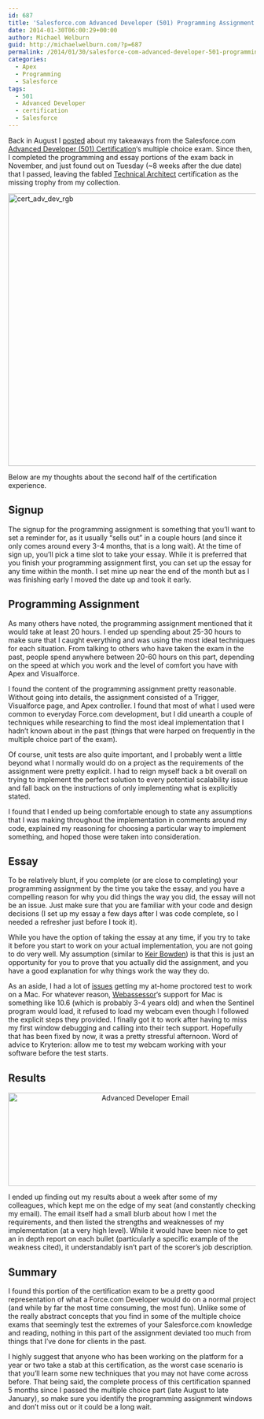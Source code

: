 ```yaml
---
id: 687
title: 'Salesforce.com Advanced Developer (501) Programming Assignment &#038; Essay'
date: 2014-01-30T06:00:29+00:00
author: Michael Welburn
guid: http://michaelwelburn.com/?p=687
permalink: /2014/01/30/salesforce-com-advanced-developer-501-programming-assignment-essay/
categories:
  - Apex
  - Programming
  - Salesforce
tags:
  - 501
  - Advanced Developer
  - certification
  - Salesforce
---
```

Back in August I <a title="Tips on Passing the Salesforce.com Advanced Developer (501) Certification Exam" href="http://michaelwelburn.com/2013/08/27/tips-on-passing-the-salesforce-com-advanced-developer-501-certification-exam/" target="_blank">posted</a> about my takeaways from the Salesforce.com <a title="Developer Certification Path" href="http://certification.salesforce.com/developers" target="_blank">Advanced Developer (501) Certification</a>&#8216;s multiple choice exam. Since then, I completed the programming and essay portions of the exam back in November, and just found out on Tuesday (~8 weeks after the due date) that I passed, leaving the fabled <a title="Technical Architect" href="http://certification.salesforce.com/architects" target="_blank">Technical Architect</a> certification as the missing trophy from my collection.

[<img class="aligncenter size-full wp-image-800" alt="cert_adv_dev_rgb" src="http://michaelwelburn.com/wp-content/uploads/2014/01/cert_adv_dev_rgb.png" width="628" height="553" srcset="http://michaelwelburn.com/wp-content/uploads/2014/01/cert_adv_dev_rgb.png 628w, http://michaelwelburn.com/wp-content/uploads/2014/01/cert_adv_dev_rgb-300x264.png 300w" sizes="(max-width: 628px) 100vw, 628px" />](http://michaelwelburn.com/wp-content/uploads/2014/01/cert_adv_dev_rgb.png)

Below are my thoughts about the second half of the certification experience.

<!--more-->

## Signup

The signup for the programming assignment is something that you&#8217;ll want to set a reminder for, as it usually &#8220;sells out&#8221; in a couple hours (and since it only comes around every 3-4 months, that is a long wait). At the time of sign up, you&#8217;ll pick a time slot to take your essay. While it is preferred that you finish your programming assignment first, you can set up the essay for any time within the month. I set mine up near the end of the month but as I was finishing early I moved the date up and took it early.

## Programming Assignment

As many others have noted, the programming assignment mentioned that it would take at least 20 hours. I ended up spending about 25-30 hours to make sure that I caught everything and was using the most ideal techniques for each situation. From talking to others who have taken the exam in the past, people spend anywhere between 20-60 hours on this part, depending on the speed at which you work and the level of comfort you have with Apex and Visualforce.

I found the content of the programming assignment pretty reasonable. Without going into details, the assignment consisted of a Trigger, Visualforce page, and Apex controller. I found that most of what I used were common to everyday Force.com development, but I did unearth a couple of techniques while researching to find the most ideal implementation that I hadn&#8217;t known about in the past (things that were harped on frequently in the multiple choice part of the exam).

Of course, unit tests are also quite important, and I probably went a little beyond what I normally would do on a project as the requirements of the assignment were pretty explicit. I had to reign myself back a bit overall on trying to implement the perfect solution to every potential scalability issue and fall back on the instructions of only implementing what is explicitly stated.

I found that I ended up being comfortable enough to state any assumptions that I was making throughout the implementation in comments around my code, explained my reasoning for choosing a particular way to implement something, and hoped those were taken into consideration.

## Essay

To be relatively blunt, if you complete (or are close to completing) your programming assignment by the time you take the essay, and you have a compelling reason for why you did things the way you did, the essay will not be an issue. Just make sure that you are familiar with your code and design decisions (I set up my essay a few days after I was code complete, so I needed a refresher just before I took it).

While you have the option of taking the essay at any time, if you try to take it before you start to work on your actual implementation, you are not going to do very well. My assumption (similar to <a title="Keir Bowden: 501 Exam" href="http://bobbuzzard.blogspot.com/2011/12/certified-forcecom-advanced-developer.html" target="_blank">Keir Bowden</a>) is that this is just an opportunity for you to prove that you actually did the assignment, and you have a good explanation for why things work the way they do.

As an aside, I had a lot of <a title="Known Issues" href="http://www.kryteriononline.com/support/known_issues/index.asp?cate=1" target="_blank">issues</a> getting my at-home proctored test to work on a Mac. For whatever reason, <a title="Webassessor" href="https://www.webassessor.com" target="_blank">Webassessor</a>&#8216;s support for Mac is something like 10.6 (which is probably 3-4 years old) and when the Sentinel program would load, it refused to load my webcam even though I followed the explicit steps they provided. I finally got it to work after having to miss my first window debugging and calling into their tech support. Hopefully that has been fixed by now, it was a pretty stressful afternoon. Word of advice to Kryterion: allow me to test my webcam working with your software before the test starts.

## Results

<p style="text-align: center;">
  <a href="http://michaelwelburn.com/wp-content/uploads/2014/01/Screen-Shot-2014-01-28-at-6.13.36-PM.png"><img alt="Advanced Developer Email" src="http://michaelwelburn.com/wp-content/uploads/2014/01/Screen-Shot-2014-01-28-at-6.13.36-PM.png" width="542" height="189" /></a>
</p>

<p style="text-align: left;">
  I ended up finding out my results about a week after some of my colleagues, which kept me on the edge of my seat (and constantly checking my email). The email itself had a small blurb about how I met the requirements, and then listed the strengths and weaknesses of my implementation (at a very high level). While it would have been nice to get an in depth report on each bullet (particularly a specific example of the weakness cited), it understandably isn&#8217;t part of the scorer&#8217;s job description.
</p>

## Summary

I found this portion of the certification exam to be a pretty good representation of what a Force.com Developer would do on a normal project (and while by far the most time consuming, the most fun). Unlike some of the really abstract concepts that you find in some of the multiple choice exams that seemingly test the extremes of your Salesforce.com knowledge and reading, nothing in this part of the assignment deviated too much from things that I&#8217;ve done for clients in the past.

I highly suggest that anyone who has been working on the platform for a year or two take a stab at this certification, as the worst case scenario is that you&#8217;ll learn some new techniques that you may not have come across before. That being said, the complete process of this certification spanned 5 months since I passed the multiple choice part (late August to late January), so make sure you identify the programming assignment windows and don&#8217;t miss out or it could be a long wait.
